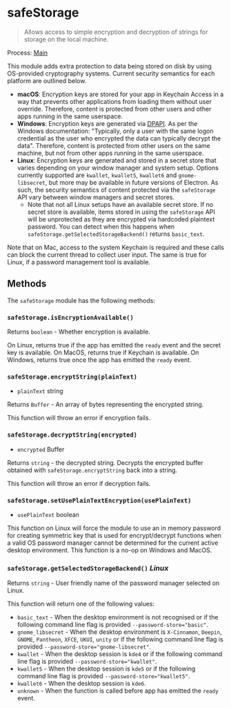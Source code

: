 # safeStorage

> Allows access to simple encryption and decryption of strings for storage on the local machine.

Process: [Main](../glossary.md#main-process)

This module adds extra protection to data being stored on disk by using OS-provided cryptography systems. Current
security semantics for each platform are outlined below.

* **macOS**: Encryption keys are stored for your app in Keychain Access in a way that prevents
other applications from loading them without user override. Therefore, content is protected from other users and other apps running in the same userspace.
* **Windows**: Encryption keys are generated via [DPAPI](https://learn.microsoft.com/en-us/windows/win32/api/dpapi/nf-dpapi-cryptprotectdata).
As per the Windows documentation: "Typically, only a user with the same logon credential as the user who encrypted the data can typically 
decrypt the data". Therefore, content is protected from other users on the same machine, but not from other apps running in the
same userspace.
* **Linux**: Encryption keys are generated and stored in a secret store that varies depending on your window manager and system setup. Options currently supported are `kwallet`, `kwallet5`, `kwallet6` and `gnome-libsecret`, but more may be available in future versions of Electron. As such, the
security semantics of content protected via the `safeStorage` API vary between window managers and secret stores.
  * Note that not all Linux setups have an available secret store. If no secret store is available, items stored in using the `safeStorage` API will be unprotected
as they are encrypted via hardcoded plaintext password. You can detect when this happens when `safeStorage.getSelectedStorageBackend()` returns `basic_text`.

Note that on Mac, access to the system Keychain is required and
these calls can block the current thread to collect user input.
The same is true for Linux, if a password management tool is available.

## Methods

The `safeStorage` module has the following methods:

### `safeStorage.isEncryptionAvailable()`

Returns `boolean` - Whether encryption is available.

On Linux, returns true if the app has emitted the `ready` event and the secret key is available.
On MacOS, returns true if Keychain is available.
On Windows, returns true once the app has emitted the `ready` event.

### `safeStorage.encryptString(plainText)`

* `plainText` string

Returns `Buffer` -  An array of bytes representing the encrypted string.

This function will throw an error if encryption fails.

### `safeStorage.decryptString(encrypted)`

* `encrypted` Buffer

Returns `string` - the decrypted string. Decrypts the encrypted buffer
obtained  with `safeStorage.encryptString` back into a string.

This function will throw an error if decryption fails.

### `safeStorage.setUsePlainTextEncryption(usePlainText)`

* `usePlainText` boolean

This function on Linux will force the module to use an in memory password for creating
symmetric key that is used for encrypt/decrypt functions when a valid OS password
manager cannot be determined for the current active desktop environment. This function
is a no-op on Windows and MacOS.

### `safeStorage.getSelectedStorageBackend()` _Linux_

Returns `string` - User friendly name of the password manager selected on Linux.

This function will return one of the following values:

* `basic_text` - When the desktop environment is not recognised or if the following
command line flag is provided `--password-store="basic"`.
* `gnome_libsecret` - When the desktop environment is `X-Cinnamon`, `Deepin`, `GNOME`, `Pantheon`, `XFCE`, `UKUI`, `unity` or if the following command line flag is provided `--password-store="gnome-libsecret"`.
* `kwallet` - When the desktop session is `kde4` or if the following command line flag
is provided `--password-store="kwallet"`.
* `kwallet5` - When the desktop session is `kde5` or if the following command line flag
is provided `--password-store="kwallet5"`.
* `kwallet6` - When the desktop session is `kde6`.
* `unknown` - When the function is called before app has emitted the `ready` event.
